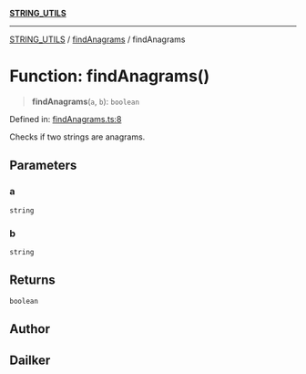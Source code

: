 [**STRING_UTILS**](../../README.md)

***

[STRING_UTILS](../../README.md) / [findAnagrams](../README.md) / findAnagrams

# Function: findAnagrams()

> **findAnagrams**(`a`, `b`): `boolean`

Defined in: [findAnagrams.ts:8](https://github.com/dailker/everyutil/blob/c1119b9befc384594ad07b4277ef37c36f79d0c2/src/string/findAnagrams.ts#L8)

Checks if two strings are anagrams.

## Parameters

### a

`string`

### b

`string`

## Returns

`boolean`

## Author

## Dailker
